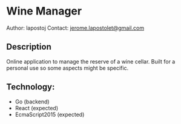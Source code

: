 # Wine Manager

Author: lapostoj
Contact: jerome.lapostolet@gmail.com

## Description
Online application to manage the reserve of a wine cellar. Built for a personal use so some aspects might be specific.

## Technology:
* Go (backend)
* React (expected)
* EcmaScript2015 (expected)
